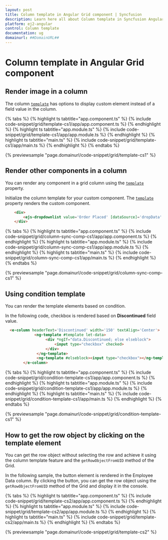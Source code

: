 ```yaml
---
layout: post
title: Column template in Angular Grid component | Syncfusion
description: Learn here all about Column template in Syncfusion Angular Grid component of Syncfusion Essential JS 2 and more.
platform: ej2-angular
control: Column template 
documentation: ug
domainurl: ##DomainURL##
---
```


# Column template in Angular Grid component

## Render image in a column

The column [`template`](https://ej2.syncfusion.com/angular/documentation/api/grid/column/#template) has options to display custom element instead of a field value in the column.

{% tabs %}
{% highlight ts tabtitle="app.component.ts" %}
{% include code-snippet/grid/template-cs1/app/app.component.ts %}
{% endhighlight %}
{% highlight ts tabtitle="app.module.ts" %}
{% include code-snippet/grid/template-cs1/app/app.module.ts %}
{% endhighlight %}
{% highlight ts tabtitle="main.ts" %}
{% include code-snippet/grid/template-cs1/app/main.ts %}
{% endhighlight %}
{% endtabs %}
  
{% previewsample "page.domainurl/code-snippet/grid/template-cs1" %}

## Render other components in a column

You can render any component in a grid column using the [`template`](https://ej2.syncfusion.com/angular/documentation/api/grid/column/#template) property.

Initialize the column template for your custom component. The [`template`](https://ej2.syncfusion.com/angular/documentation/api/grid/column/#template) property
renders the custom component.

```html
    <div>
        <ejs-dropdownlist value='Order Placed' [dataSource]='dropData' [popupHeight]='150' [popupWidth]='150' ></ejs-dropdownlist>
    </div>

```

{% tabs %}
{% highlight ts tabtitle="app.component.ts" %}
{% include code-snippet/grid/column-sync-comp-cs1/app/app.component.ts %}
{% endhighlight %}
{% highlight ts tabtitle="app.module.ts" %}
{% include code-snippet/grid/column-sync-comp-cs1/app/app.module.ts %}
{% endhighlight %}
{% highlight ts tabtitle="main.ts" %}
{% include code-snippet/grid/column-sync-comp-cs1/app/main.ts %}
{% endhighlight %}
{% endtabs %}
  
{% previewsample "page.domainurl/code-snippet/grid/column-sync-comp-cs1" %}

## Using condition template

You can render the template elements based on condition.

In the following code, checkbox is rendered based on **Discontinued** field value.

```html
  <e-column headerText='Discontinued' width='150' textAlign='Center'>
             <ng-template #template let-data>
                  <div *ngIf="data.Discontinued; else elseblock">
                      <input type="checkbox" checked>
                  </div>
              </ng-template>
              <ng-template #elseblock><input type="checkbox"></ng-template>
        </e-column>
```

{% tabs %}
{% highlight ts tabtitle="app.component.ts" %}
{% include code-snippet/grid/condition-template-cs1/app/app.component.ts %}
{% endhighlight %}
{% highlight ts tabtitle="app.module.ts" %}
{% include code-snippet/grid/condition-template-cs1/app/app.module.ts %}
{% endhighlight %}
{% highlight ts tabtitle="main.ts" %}
{% include code-snippet/grid/condition-template-cs1/app/main.ts %}
{% endhighlight %}
{% endtabs %}
  
{% previewsample "page.domainurl/code-snippet/grid/condition-template-cs1" %}

## How to get the row object by clicking on the template element

You can get the row object without selecting the row and achieve it using the column template feature and the `getRowObjectFromUID` method of the Grid.

In the following sample, the button element is rendered in the Employee Data column. By clicking the button, you can get the row object using the `getRowObjectFromUID` method of the Grid and display it in the console.

{% tabs %}
{% highlight ts tabtitle="app.component.ts" %}
{% include code-snippet/grid/template-cs2/app/app.component.ts %}
{% endhighlight %}
{% highlight ts tabtitle="app.module.ts" %}
{% include code-snippet/grid/template-cs2/app/app.module.ts %}
{% endhighlight %}
{% highlight ts tabtitle="main.ts" %}
{% include code-snippet/grid/template-cs2/app/main.ts %}
{% endhighlight %}
{% endtabs %}
  
{% previewsample "page.domainurl/code-snippet/grid/template-cs2" %}